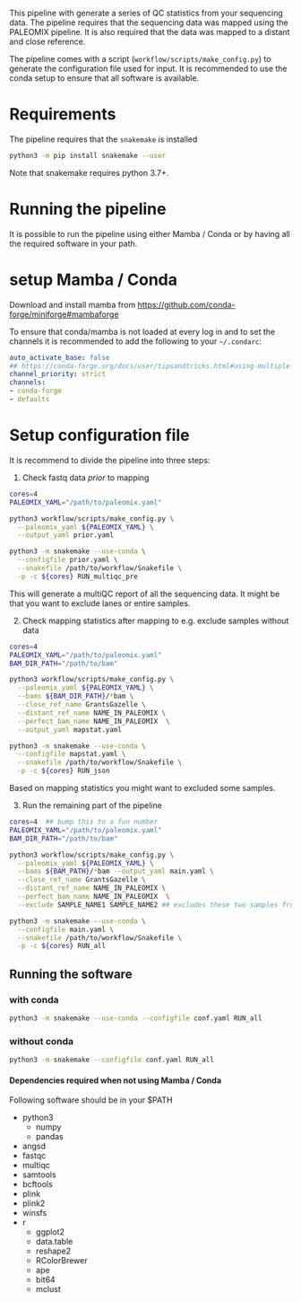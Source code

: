 This pipeline with generate a series of QC statistics from your sequencing data. The pipeline requires that the sequencing data was mapped using the PALEOMIX pipeline. It is also required that the data was mapped to a distant and close reference.

The pipeline comes with a script (`workflow/scripts/make_config.py`) to generate the configuration file used for input. It is recommended to use the conda setup to ensure that all software is available.

# Requirements

The pipeline requires that the `snakemake` is installed

```bash
python3 -m pip install snakemake --user
```
Note that snakemake requires python 3.7+.

# Running the pipeline

It is possible to run the pipeline using either Mamba / Conda or by having all the required software in your path.

# setup Mamba / Conda

Download and install mamba from https://github.com/conda-forge/miniforge#mambaforge

To ensure that conda/mamba is not loaded at every log in and to set the channels it is recommended to add the following to your `~/.condarc`:
```yaml
auto_activate_base: false
## https://conda-forge.org/docs/user/tipsandtricks.html#using-multiple-channels
channel_priority: strict
channels:
- conda-forge
- defaults
```

# Setup configuration file

It is recommend to divide the pipeline into three steps:

1. Check fastq data *prior* to mapping
  ```bash
  cores=4
  PALEOMIX_YAML="/path/to/paleomix.yaml"

  python3 workflow/scripts/make_config.py \
    --paleomix_yaml ${PALEOMIX_YAML} \
    --output_yaml prior.yaml

  python3 -m snakemake --use-conda \
    --configfile prior.yaml \
    --snakefile /path/to/workflow/Snakefile \
    -p -c ${cores} RUN_multiqc_pre
  ```
  This will generate a multiQC report of all the sequencing data. It might be that you want to exclude lanes or entire samples.

2. Check mapping statistics after mapping to e.g. exclude samples without data
  ```bash
  cores=4
  PALEOMIX_YAML="/path/to/paleomix.yaml"
  BAM_DIR_PATH="/path/to/bam"

  python3 workflow/scripts/make_config.py \
    --paleomix_yaml ${PALEOMIX_YAML} \
    --bams ${BAM_DIR_PATH}/*bam \
    --close_ref_name GrantsGazelle \
    --distant_ref_name NAME_IN_PALEOMIX \
    --perfect_bam_name NAME_IN_PALEOMIX  \
    --output_yaml mapstat.yaml

  python3 -m snakemake --use-conda \
    --configfile mapstat.yaml \
    --snakefile /path/to/workflow/Snakefile \
    -p -c ${cores} RUN_json
  ```
  Based on mapping statistics you might want to excluded some samples.

3. Run the remaining part of the pipeline
  ```bash
  cores=4  ## bump this to a fun number
  PALEOMIX_YAML="/path/to/paleomix.yaml"
  BAM_DIR_PATH="/path/to/bam"

  python3 workflow/scripts/make_config.py \
    --paleomix_yaml ${PALEOMIX_YAML} \
    --bams ${BAM_PATH}/*bam --output_yaml main.yaml \
    --close_ref_name GrantsGazelle \
    --distant_ref_name NAME_IN_PALEOMIX \
    --perfect_bam_name NAME_IN_PALEOMIX  \
    --exclude SAMPLE_NAME1 SAMPLE_NAME2 ## excludes these two samples from all downstream analyses

  python3 -m snakemake --use-conda \
    --configfile main.yaml \
    --snakefile /path/to/workflow/Snakefile \
    -p -c ${cores} RUN_all
  ```

## Running the software

### with conda

```bash
python3 -m snakemake --use-conda --configfile conf.yaml RUN_all
```

### without conda

```bash
python3 -m snakemake --configfile conf.yaml RUN_all
```


#### Dependencies required when not using Mamba / Conda

Following software should be in your $PATH

- python3
  - numpy
  - pandas
- angsd
- fastqc
- multiqc
- samtools
- bcftools
- plink
- plink2
- winsfs
- r
  - ggplot2
  - data.table
  - reshape2
  - RColorBrewer
  - ape
  - bit64
  - mclust
